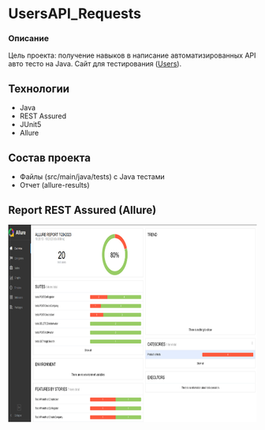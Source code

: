 #  UsersAPI_Requests

### Описание

Цель проекта: получение навыков в написание автоматизированных API авто тесто на Java.
Сайт для тестирования (<a href="http://users.bugred.ru/">Users</a>).

## Технологии

- Java
- REST Assured
- JUnit5
- Allure

## Состав проекта

- Файлы (src/main/java/tests) с Java тестами
- Отчет (allure-results)

## Report REST Assured (Allure)

<img src="src\main\java\img\allure_report.png" width="700" height="400">
